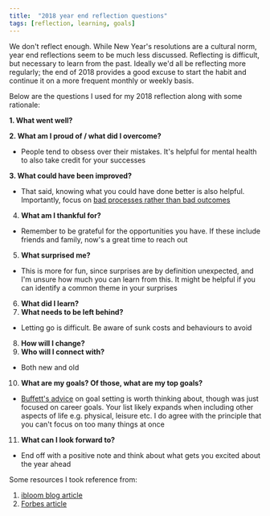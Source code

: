 ```yaml
---
title:  "2018 year end reflection questions"
tags: [reflection, learning, goals]
---
```


We don't reflect enough. While New Year's resolutions are a cultural norm, year end reflections seem to be much less discussed. Reflecting is difficult, but necessary to learn from the past. Ideally we'd all be reflecting more regularly; the end of 2018 provides a good excuse to start the habit and continue it on a more frequent monthly or weekly basis.

Below are the questions I used for my 2018 reflection along with some rationale: 

__1. What went well?__

__2. What am I proud of / what did I overcome?__
  * People tend to obsess over their mistakes. It's helpful for mental health to also take credit for your successes
  
__3. What could have been improved?__
  * That said, knowing what you could have done better is also helpful. Importantly, focus on [bad processes rather than bad outcomes](http://michaelmauboussin.com/excerpts/MTYKexcerpt.pdf "Mauboussin on process vs outcome") 
4. **What am I thankful for?**
  * Remember to be grateful for the opportunities you have. If these include friends and family, now's a great time to reach out 
5. **What surprised me?**
  * This is more for fun, since surprises are by definition unexpected, and I'm unsure how much you can learn from this. It might be helpful if you can identify a common theme in your surprises
6. **What did I learn?**
7. **What needs to be left behind?**
  * Letting go is difficult. Be aware of sunk costs and behaviours to avoid
8. **How will I change?**
9. **Who will I connect with?**
  * Both new and old
10. **What are my goals? Of those, what are my top goals?**
  * [Buffett's advice](https://jamesclear.com/buffett-focus "Buffett on focus") on goal setting is worth thinking about, though was just focused on career goals. Your list likely expands when including other aspects of life e.g. physical, leisure etc. I do agree with the principle that you can't focus on too many things at once
11. **What can I look forward to?**
  * End off with a positive note and think about what gets you excited about the year ahead
  
Some resources I took reference from:
1. [ibloom blog article](https://ibloom.us/blog/10-end-of-the-year-reflection-questions/ "ibloom article")
2. [Forbes article](https://www.forbes.com/sites/hennainam/2018/12/31/ten-questions-to-ask-in-your-personal-year-end-review/#43e05e127e7d "forbes article")
